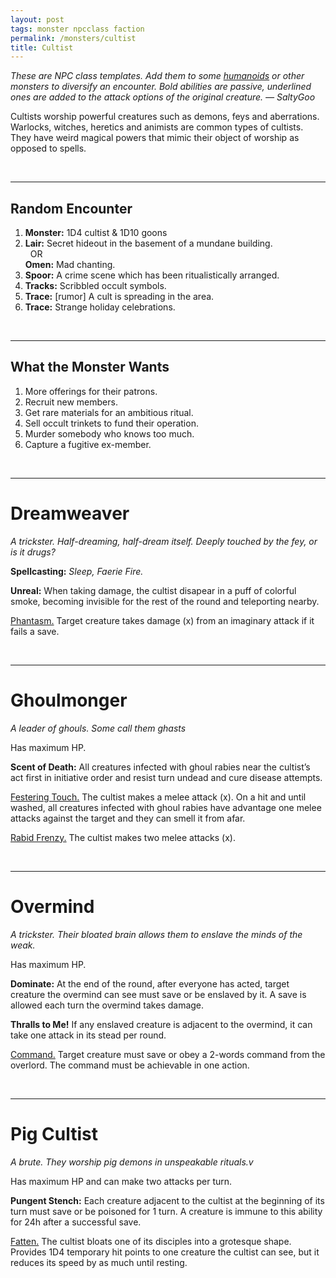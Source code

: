 ```yaml
---
layout: post
tags: monster npcclass faction
permalink: /monsters/cultist
title: Cultist
---
```


<span class="alchemy"> *These are NPC class templates. Add them to some [humanoids](https://saltygoo.github.io/list/monsters-humanoid) or other monsters to diversify an encounter. Bold abilities are passive, underlined ones are added to the attack options of the original creature. — SaltyGoo* </span>

Cultists worship powerful creatures such as demons, feys and aberrations. Warlocks, witches, heretics and animists are common types of cultists. They have weird magical powers that mimic their object of worship as opposed to spells.

<br>

---

## Random Encounter

1. **Monster:** 1D4 cultist & 1D10 goons
1. **Lair:** Secret hideout in the basement of a mundane building. <br>	&nbsp; OR <br>	**Omen:** Mad chanting.
1. **Spoor:** A crime scene which has been ritualistically arranged.
1. **Tracks:** Scribbled occult symbols.
1. **Trace:** [rumor] A cult is spreading in the area.
1. **Trace:** Strange holiday celebrations.

<br>

---

## What the Monster Wants

1. More offerings for their patrons.
1. Recruit new members.
1. Get rare materials for an ambitious ritual.
1. Sell occult trinkets to fund their operation.
1. Murder somebody who knows too much.
1. Capture a fugitive ex-member.  


<br>

---

# Dreamweaver

*A trickster. Half-dreaming, half-dream itself. Deeply touched by the fey, or is it drugs?*

**Spellcasting:** *Sleep, Faerie Fire.*

**Unreal:** When taking damage, the cultist disapear in a puff of colorful smoke, becoming invisible for the rest of the round and teleporting nearby.

<ins>Phantasm.</ins> Target creature takes damage (x) from an imaginary attack if it fails a save.

<br>

---

# Ghoulmonger

*A leader of ghouls. Some call them ghasts*

Has maximum HP.

**Scent of Death:** All creatures infected with ghoul rabies near the cultist’s act first in initiative order and resist turn undead and cure disease attempts. 

<ins>Festering Touch.</ins> The cultist makes a melee attack (x). On a hit and until washed, all creatures infected with ghoul rabies have advantage one melee attacks against the target and they can smell it from afar.

<ins>Rabid Frenzy.</ins> The cultist makes two melee attacks (x).

<br>

---

# Overmind

*A trickster. Their bloated brain allows them to enslave the minds of the weak.*

Has maximum HP.

**Dominate:** At the end of the round, after everyone has acted, target creature the overmind can see must save or be enslaved by it. A save is allowed each turn the overmind takes damage.

**Thralls to Me!** If any enslaved creature is adjacent to the overmind, it can take one attack in its stead per round.

<ins>Command.</ins> Target creature must save or obey a 2-words command from the overlord. The command must be achievable in one action.

<br>

---

# Pig Cultist

*A brute. They worship pig demons in unspeakable rituals.v*

Has maximum HP and can make two attacks per turn.

**Pungent Stench:** Each creature adjacent to the cultist at the beginning of its turn must save or be poisoned for 1 turn. A creature is immune to this ability for 24h after a successful save.

<ins>Fatten.</ins> The cultist bloats one of its disciples into a grotesque shape. Provides 1D4 temporary hit points to one creature the cultist can see, but it reduces its speed by as much until resting.

<br>

